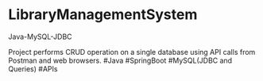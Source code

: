 # LibraryManagementSystem
Java-MySQL-JDBC

Project performs CRUD operation on a single database using API calls from Postman and web browsers.
#Java  #SpringBoot  #MySQL(JDBC and Queries)  #APIs

